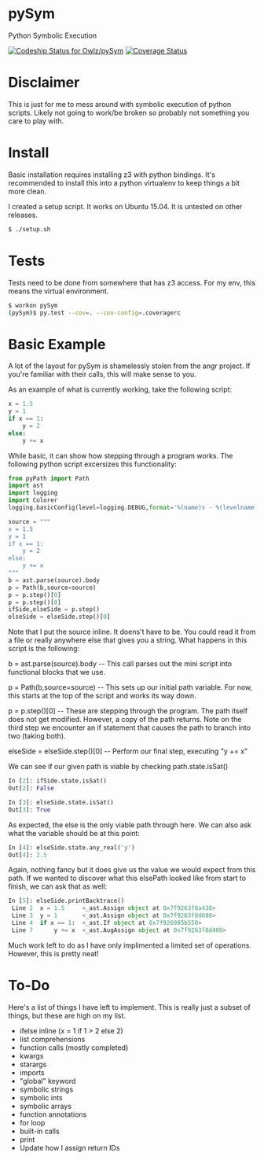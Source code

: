 # pySym
Python Symbolic Execution

[ ![Codeship Status for Owlz/pySym](https://codeship.com/projects/691a2930-c591-0133-c81b-4e8753dd3f97/status?branch=master)](https://codeship.com/projects/138556)
[![Coverage Status](https://coveralls.io/repos/github/Owlz/pySym/badge.svg?branch=HEAD)](https://coveralls.io/github/Owlz/pySym?branch=HEAD)

# Disclaimer
This is just for me to mess around with symbolic execution of python scripts. Likely not going to work/be broken so probably not something you care to play with.

# Install
Basic installation requires installing z3 with python bindings. It's recommended to install this into a python virtualenv to keep things a bit more clean.

I created a setup script. It works on Ubuntu 15.04. It is untested on other releases.

```bash
$ ./setup.sh
```

# Tests
Tests need to be done from somewhere that has z3 access. For my env, this means the virtual environment.

```bash
$ workon pySym
(pySym)$ py.test --cov=. --cov-config=.coveragerc
```

# Basic Example
A lot of the layout for pySym is shamelessly stolen from the angr project. If you're familiar with their calls, this will make sense to you.

As an example of what is currently working, take the following script:

```python
x = 1.5
y = 1
if x == 1:
    y = 2
else:
    y += x
```

While basic, it can show how stepping through a program works. The following python script excersizes this functionality:

```python
from pyPath import Path
import ast
import logging
import Colorer
logging.basicConfig(level=logging.DEBUG,format='%(name)s - %(levelname)s - %(message)s', datefmt='%m/%d/%Y %I:%M:%S %p')

source = """
x = 1.5
y = 1
if x == 1:
    y = 2
else:
    y += x
"""
b = ast.parse(source).body
p = Path(b,source=source)
p = p.step()[0]
p = p.step()[0]
ifSide,elseSide = p.step()
elseSide = elseSide.step()[0]
```

Note that I put the source inline. It doens't have to be. You could read it from a file or really anywhere else that gives you a string. What happens in this script is the following:

b = ast.parse(source).body -- This call parses out the mini script into functional blocks that we use.

p = Path(b,source=source) -- This sets up our initial path variable. For now, this starts at the top of the script and works its way down.

p = p.step()[0] -- These are stepping through the program. The path itself does not get modified. However, a copy of the path returns. Note on the third step we encounter an if statement that causes the path to branch into two (taking both).

elseSide = elseSide.step()[0] -- Perform our final step, executing "y += x"

We can see if our given path is viable by checking path.state.isSat()

```python
In [2]: ifSide.state.isSat()
Out[2]: False

In [3]: elseSide.state.isSat()
Out[3]: True
```

As expected, the else is the only viable path through here. We can also ask what the variable should be at this point:

```python
In [4]: elseSide.state.any_real('y')
Out[4]: 2.5
```

Again, nothing fancy but it does give us the value we would expect from this path. If we wanted to discover what this elsePath looked like from start to finish, we can ask that as well:

```python
In [5]: elseSide.printBacktrace()
 Line 2  x = 1.5     <_ast.Assign object at 0x7f9263f8a438>    
 Line 3  y = 1       <_ast.Assign object at 0x7f9263f8d080>    
 Line 4  if x == 1:  <_ast.If object at 0x7f926985b550>        
 Line 7      y += x  <_ast.AugAssign object at 0x7f9263f8d400> 
```

Much work left to do as I have only implimented a limited set of operations. However, this is pretty neat!

# To-Do
Here's a list of things I have left to implement. This is really just a subset of things, but these are high on my list.

* ifelse inline (x = 1 if 1 > 2 else 2)
* list comprehensions
* function calls (mostly completed)
 * kwargs
 * starargs
* imports
* "global" keyword
* symbolic strings
* symbolic ints
* symbolic arrays
* function annotations
* for loop
* built-in calls
 * print
* Update how I assign return IDs
